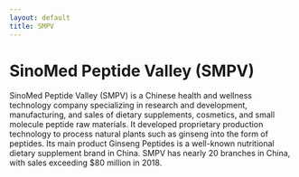 ```yaml
---
layout: default
title: SMPV
---
```

# SinoMed Peptide Valley (SMPV)

SinoMed Peptide Valley (SMPV) is a Chinese health and wellness technology company specializing in research and development, manufacturing, and sales of dietary supplements, cosmetics, and small molecule peptide raw materials. It developed proprietary production technology to process natural plants such as ginseng into the form of peptides. Its main product Ginseng Peptides is a well-known nutritional dietary supplement brand in China. SMPV has nearly 20 branches in China, with sales exceeding $80 million in 2018.
